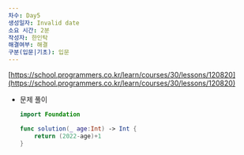```yaml
---
차수: Day5
생성일자: Invalid date
소요 시간: 2분
작성자: 한인탁
해결여부: 해결
구분(입문|기초): 입문
---
```

[https://school.programmers.co.kr/learn/courses/30/lessons/120820](https://school.programmers.co.kr/learn/courses/30/lessons/120820)

  

- 문제 풀이
    
    ```Swift
    import Foundation
    
    func solution(_ age:Int) -> Int {
        return (2022-age)+1
    }
    ```